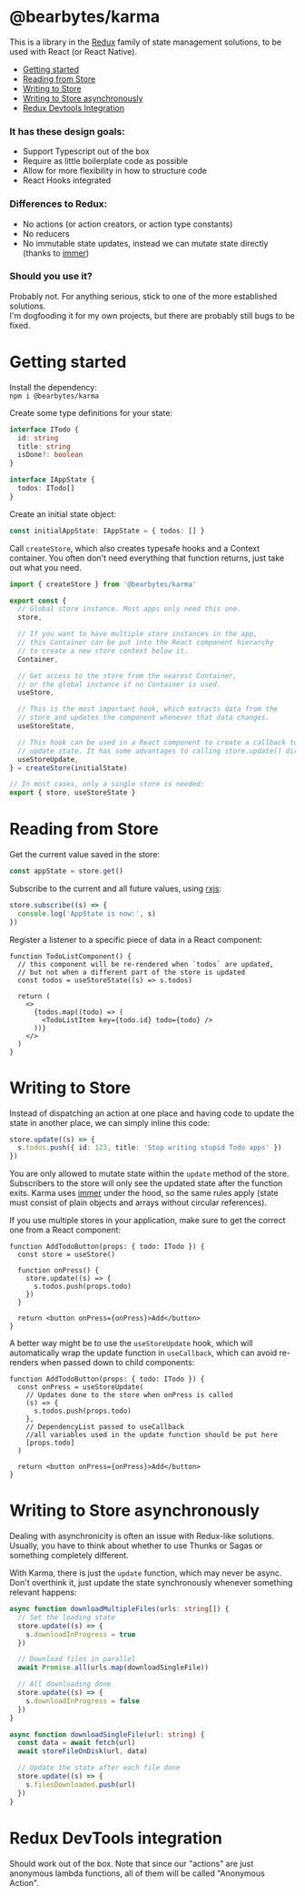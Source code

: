# @bearbytes/karma

This is a library in the [Redux](https://github.com/reduxjs/redux) family of state management solutions, to be used with React (or React Native).

- [Getting started](#getting-started)
- [Reading from Store](#reading-from-store)
- [Writing to Store](#writing-to-store)
- [Writing to Store asynchronously](#writing-to-store-asynchronously)
- [Redux Devtools Integration](#redux-devtools-integration)

### It has these design goals:

- Support Typescript out of the box
- Require as little boilerplate code as possible
- Allow for more flexibility in how to structure code
- React Hooks integrated

### Differences to Redux:

- No actions (or action creators, or action type constants)
- No reducers
- No immutable state updates, instead we can mutate state directly (thanks to [immer](https://github.com/immerjs/immer))

### Should you use it?

Probably not. For anything serious, stick to one of the more established solutions.  
I'm dogfooding it for my own projects, but there are probably still bugs to be fixed.

# Getting started

Install the dependency:  
`npm i @bearbytes/karma`

Create some type definitions for your state:

```typescript
interface ITodo {
  id: string
  title: string
  isDone?: boolean
}

interface IAppState {
  todos: ITodo[]
}
```

Create an initial state object:

```typescript
const initialAppState: IAppState = { todos: [] }
```

Call `createStore`, which also creates typesafe hooks and a Context container. You often don't need everything that function returns, just take out what you need.

```typescript
import { createStore } from '@bearbytes/karma'

export const {
  // Global store instance. Most apps only need this one.
  store,

  // If you want to have multiple store instances in the app,
  // this Container can be put into the React component hierarchy
  // to create a new store context below it.
  Container,

  // Get access to the store from the nearest Container,
  // or the global instance if no Container is used.
  useStore,

  // This is the most important hook, which extracts data from the
  // store and updates the component whenever that data changes.
  useStoreState,

  // This hook can be used in a React component to create a callback to
  // update state. It has some advantages to calling store.update() directly.
  useStoreUpdate,
} = createStore(initialState)

// In most cases, only a single store is needed:
export { store, useStoreState }
```

# Reading from Store

Get the current value saved in the store:

```typescript
const appState = store.get()
```

Subscribe to the current and all future values, using [rxjs](https://github.com/ReactiveX/rxjs):

```typescript
store.subscribe((s) => {
  console.log('AppState is now:', s)
})
```

Register a listener to a specific piece of data in a React component:

```tsx
function TodoListComponent() {
  // this component will be re-rendered when `todos` are updated,
  // but not when a different part of the store is updated
  const todos = useStoreState((s) => s.todos)

  return (
    <>
      {todos.map((todo) => (
        <TodoListItem key={todo.id} todo={todo} />
      ))}
    </>
  )
}
```

# Writing to Store

Instead of dispatching an action at one place and having code to update the state in another place, we can simply inline this code:

```typescript
store.update((s) => {
  s.todos.push({ id: 123, title: 'Stop writing stupid Todo apps' })
})
```

You are only allowed to mutate state within the `update` method of the store. Subscribers to the store will only see the updated state after the function exits. Karma uses [immer](https://github.com/immerjs/immer) under the hood, so the same rules apply (state must consist of plain objects and arrays without circular references).

If you use multiple stores in your application, make sure to get the correct one from a React component:

```tsx
function AddTodoButton(props: { todo: ITodo }) {
  const store = useStore()

  function onPress() {
    store.update((s) => {
      s.todos.push(props.todo)
    })
  }

  return <button onPress={onPress}>Add</button>
}
```

A better way might be to use the `useStoreUpdate` hook, which will automatically wrap the update function in `useCallback`, which can avoid re-renders when passed down to child components:

```tsx
function AddTodoButton(props: { todo: ITodo }) {
  const onPress = useStoreUpdate(
    // Updates done to the store when onPress is called
    (s) => {
      s.todos.push(props.todo)
    },
    // DependencyList passed to useCallback
    //all variables used in the update function should be put here
    [props.todo]
  )

  return <button onPress={onPress}>Add</button>
}
```

# Writing to Store asynchronously

Dealing with asynchronicity is often an issue with Redux-like solutions. Usually, you have to think about whether to use Thunks or Sagas or something completely different.

With Karma, there is just the `update` function, which may never be async. Don't overthink it, just update the state synchronously whenever something relevant happens:

```typescript
async function downloadMultipleFiles(urls: string[]) {
  // Set the loading state
  store.update((s) => {
    s.downloadInProgress = true
  })

  // Download files in parallel
  await Promise.all(urls.map(downloadSingleFile))

  // All downloading done
  store.update((s) => {
    s.downloadInProgress = false
  })
}

async function downloadSingleFile(url: string) {
  const data = await fetch(url)
  await storeFileOnDisk(url, data)

  // Update the state after each file done
  store.update((s) => {
    s.filesDownloaded.push(url)
  })
}
```

# Redux DevTools integration

Should work out of the box. Note that since our "actions" are just anonymous lambda functions, all of them will be called "Anonymous Action".
